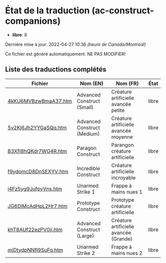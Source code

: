 # État de la traduction (ac-construct-companions)

 * **libre**: 8


Dernière mise à jour: 2022-04-27 10:36 *(heure de Canada/Montréal)*

Ce fichier est généré automatiquement. NE PAS MODIFIER!
## Liste des traductions complétés

| Fichier   | Nom (EN)    | Nom (FR)    | État |
|-----------|-------------|-------------|:----:|
|[4kKU6MVBzwBmaA37.htm](ac-construct-companions/4kKU6MVBzwBmaA37.htm)|Advanced Construct (Small)|Créature artificielle avancée petite|libre|
|[5v2Kj6Jh2YYGaSQq.htm](ac-construct-companions/5v2Kj6Jh2YYGaSQq.htm)|Advanced Construct (Medium)|Créature artificielle avancée moyenne|libre|
|[B3XfI8hQKdr7WG4R.htm](ac-construct-companions/B3XfI8hQKdr7WG4R.htm)|Paragon Construct|Parangon créature artificielle|libre|
|[f9ydomcD8DnSEXYV.htm](ac-construct-companions/f9ydomcD8DnSEXYV.htm)|Incredible Construct|Créature artificielle incroyable|libre|
|[i4Fz5yg9JufpyVns.htm](ac-construct-companions/i4Fz5yg9JufpyVns.htm)|Unarmed Strike 1|Frappe à mains nues 1|libre|
|[JG6DlMcAdHpL2Hr7.htm](ac-construct-companions/JG6DlMcAdHpL2Hr7.htm)|Prototype Construct|Prototype créature artificielle|libre|
|[khT8AUf22ezPV0ji.htm](ac-construct-companions/khT8AUf22ezPV0ji.htm)|Advanced Construct (Large)|Créature artificielle avancée (Grande)|libre|
|[mjDtydpNNfI9SuFq.htm](ac-construct-companions/mjDtydpNNfI9SuFq.htm)|Unarmed Strike 2|Frappe à mains nues 2|libre|
